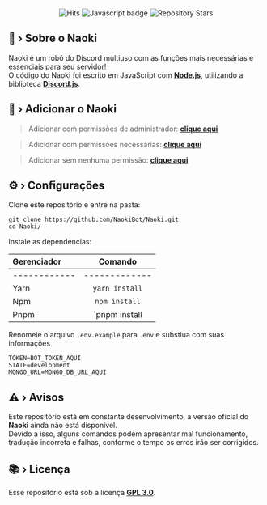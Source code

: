 <div align="center">
    <br />
        <p>
        <img src="https://hits.dwyl.com/NaokiBot/Naoki.svg?style=flat-square" alt="Hits" />
        <img src="https://img.shields.io/badge/Made%20with-JavaScript-1f425f.svg" alt="Javascript badge" />
        <img src="https://badgen.net/github/stars/NaokiBot/Naoki" alt="Repository Stars" />
        </p>
</div>

## 🤔 › Sobre o Naoki

Naoki é um robô do Discord multiuso com as funções mais necessárias e essenciais para seu servidor!<br>
O código do Naoki foi escrito em JavaScript com [**Node.js**](https://nodejs.org/), utilizando a biblioteca [**Discord.js**](https://discord.js.org/).

## 🔗 › Adicionar o Naoki

> Adicionar com permissões de administrador: [**clique aqui**](https://discord.com/oauth2/authorize?client_id=992678181507174441&permissions=8&scope=bot%20applications.commands)

> Adicionar com permissões necessárias: [**clique aqui**](https://discord.com/api/oauth2/authorize?client_id=992678181507174441&permissions=1100854193398&scope=bot%20applications.commands)

> Adicionar sem nenhuma permissão: [**clique aqui**](https://discord.com/oauth2/authorize?client_id=992678181507174441&permissions=0&scope=bot%20applications.commands)

## ⚙️ › Configurações

Clone este repositório e entre na pasta:
```
git clone https://github.com/NaokiBot/Naoki.git
cd Naoki/
```

Instale as dependencias:

Gerenciador |   Comando
:-------    |  :-------:
------------|-------------
Yarn        | `yarn install`
Npm         | `npm install`
Pnpm        | `pnpm install

Renomeie o arquivo `.env.example` para `.env` e substiua com suas informações
```
TOKEN=BOT_TOKEN_AQUI
STATE=development
MONGO_URL=MONGO_DB_URL_AQUI
```

## ⚠️ › Avisos

Este repositório está em constante desenvolvimento, a versão oficial do **Naoki** ainda não está disponível.<br>
Devido a isso, alguns comandos podem apresentar mal funcionamento, tradução incorreta e falhas, conforme o tempo os erros irão ser corrigidos.

## 📚 › Licença

Esse repositório está sob a licença [**GPL 3.0**](https://www.gnu.org/licenses/gpl-3.0.pt-br.html).
